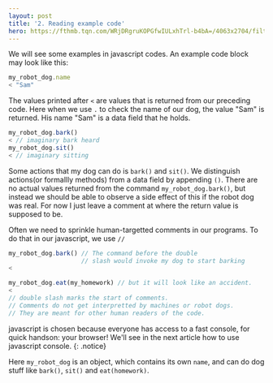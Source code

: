 ```yaml
---
layout: post
title: '2. Reading example code'
hero: https://fthmb.tqn.com/WRjDRgruKOPGfwIULxhTrl-b4bA=/4063x2704/filters:no_upscale():fill(FFCC00,1)/about/plato-statue-outside-the-hellenic-academy-520346492-589ceaab3df78c475875af25.jpg
---
```


We will see some examples in javascript codes. An example code block may look like this:

```js
my_robot_dog.name
< "Sam"
```

The values printed after `<` are values that is returned from our preceding code.
Here when we use `.` to check the name of our dog, the value "Sam" is returned.
His name "Sam" is a data field that he holds.

```js
my_robot_dog.bark()
< // imaginary bark heard
my_robot_dog.sit()
< // imaginary sitting
```
Some actions that my dog can do is `bark()` and `sit()`. We distinguish actions(or formallly methods) from
a data field by appending `()`.
There are no actual values returned from the command `my_robot_dog.bark()`, but instead
we should be able to observe a side effect of this if the robot dog was real. For now
I just leave a comment at where the return value is supposed to be.

Often we need to sprinkle human-targetted comments in our programs.
To do that in our javascript, we use `//`

```js
my_robot_dog.bark() // The command before the double
                    // slash would invoke my dog to start barking
<

my_robot_dog.eat(my_homework) // but it will look like an accident.
<
// double slash marks the start of comments.
// Comments do not get interpretted by machines or robot dogs.
// They are meant for other human readers of the code.
```

javascript is chosen because everyone has access to a fast console, for quick handson: your browser!
We'll see in the next article how to use javascript console.
{: .notice}

Here `my_robot_dog` is an object, which contains its own `name`, and can do dog stuff like `bark()`, `sit()` and `eat(homework)`.
